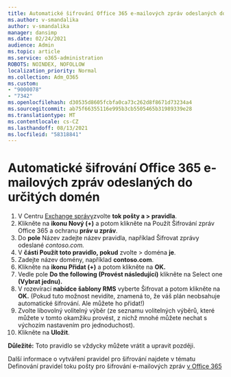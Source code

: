 ```yaml
---
title: Automatické šifrování Office 365 e-mailových zpráv odeslaných do určitých domén
ms.author: v-smandalika
author: v-smandalika
manager: dansimp
ms.date: 02/24/2021
audience: Admin
ms.topic: article
ms.service: o365-administration
ROBOTS: NOINDEX, NOFOLLOW
localization_priority: Normal
ms.collection: Adm_O365
ms.custom:
- "9000078"
- "7342"
ms.openlocfilehash: d30535d8605fcbfa0ca73c262d8f8671d73234a4
ms.sourcegitcommit: ab75f66355116e995b3cb5505465b31989339e28
ms.translationtype: MT
ms.contentlocale: cs-CZ
ms.lasthandoff: 08/13/2021
ms.locfileid: "58318841"
---
```

# <a name="automatically-encrypt-office-365-email-messages-sent-to-certain-domains"></a>Automatické šifrování Office 365 e-mailových zpráv odeslaných do určitých domén

1. V Centru [Exchange správy](https://outlook.office365.com/ecp/)zvolte **tok pošty a > pravidla**. 
2. Klikněte na **ikonu Nový (+)** a potom klikněte na Použít Šifrování zpráv Office 365 a ochranu **práv u zpráv**.
3. Do **pole** Název zadejte název pravidla, například Šifrovat zprávy odeslané *contoso.com.*
4. V **části Použít toto pravidlo, pokud** zvolte > doména **je**. 
5. Zadejte název domény, například **contoso.com**.
6. Klikněte na **ikonu Přidat (+)** a potom klikněte na **OK.**
7. Vedle pole **Do the following (Provést následující)** klikněte na Select one **(Vybrat jednu).** 
8. V rozevírací **nabídce šablony RMS** vyberte Šifrovat a potom klikněte na **OK.**  (Pokud tuto možnost nevidíte, znamená to, že váš plán neobsahuje automatické šifrování. Ale můžete ho přidat!)
9. Zvolte libovolný volitelný výběr (ze seznamu volitelných výběrů, které můžete v tomto okamžiku provést, z nichž mnohé můžete nechat s výchozím nastavením pro jednoduchost).
10. Klikněte na **Uložit**.

**Důležité:** Toto pravidlo se vždycky můžete vrátit a upravit později.

Další informace o vytváření pravidel pro šifrování najdete v tématu Definování pravidel toku pošty pro šifrování e-mailových zpráv [v Office 365](https://docs.microsoft.com/microsoft-365/compliance/define-mail-flow-rules-to-encrypt-email)